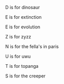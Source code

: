 D is for dinosaur 

E is for extinction

E is for evolution

Z is for zyzz

N is for the fella's in paris

U is for uwu

T is for topanga

S is for the creeper

